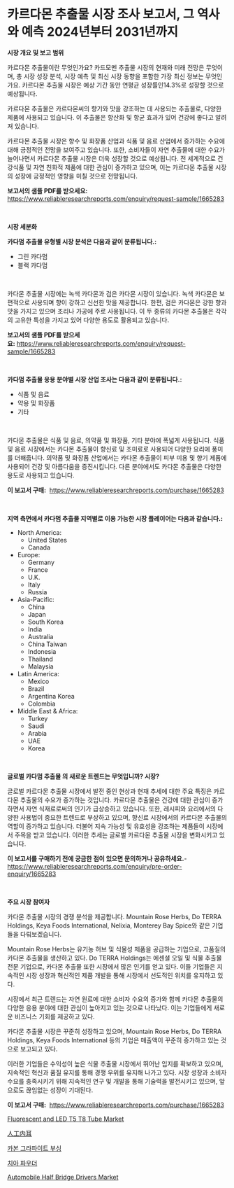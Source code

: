 <p><h1>카르다몬 추출물 시장 조사 보고서, 그 역사와 예측 2024년부터 2031년까지</h1></p><p><strong>시장 개요 및 보고 범위</strong></p>
<p><p>카르다몬 추출물이란 무엇인가요? 카드모멘 추출물 시장의 현재와 미래 전망은 무엇이며, 총 시장 성장 분석, 시장 예측 및 최신 시장 동향을 포함한 가장 최신 정보는 무엇인가요. 카르다몬 추출물 시장은 예상 기간 동안 연평균 성장률인14.3%로 성장할 것으로 예상됩니다.</p><p>카르다몬 추출물은 카르다몬씨의 향기와 맛을 강조하는 데 사용되는 추출물로, 다양한 제품에 사용되고 있습니다. 이 추출물은 항산화 및 항균 효과가 있어 건강에 좋다고 알려져 있습니다.</p><p>카르다몬 추출물 시장은 향수 및 화장품 산업과 식품 및 음료 산업에서 증가하는 수요에 대해 긍정적인 전망을 보여주고 있습니다. 또한, 소비자들이 자연 추출물에 대한 수요가 늘어나면서 카르다몬 추출물 시장은 더욱 성장할 것으로 예상됩니다. 전 세계적으로 건강식품 및 자연 친화적 제품에 대한 관심이 증가하고 있으며, 이는 카르다몬 추출물 시장의 성장에 긍정적인 영향을 미칠 것으로 전망됩니다.</p></p>
<p><strong>보고서의 샘플 PDF를 받으세요:</strong> <a href="https://www.reliableresearchreports.com/enquiry/request-sample/1665283">https://www.reliableresearchreports.com/enquiry/request-sample/1665283</a></p>
<p>&nbsp;</p>
<p><strong>시장 세분화</strong></p>
<p><strong>카다멈 추출물 유형별 시장 분석은 다음과 같이 분류됩니다.:</strong></p>
<p><ul><li>그린 카다멈</li><li>블랙 카다멈</li></ul></p>
<p>&nbsp;</p>
<p><p>카다몬 추출물 시장에는 녹색 카다몬과 검은 카다몬 시장이 있습니다. 녹색 카다몬은 보편적으로 사용되며 향이 강하고 신선한 맛을 제공합니다. 한편, 검은 카다몬은 강한 향과 맛을 가지고 있으며 조리나 가공에 주로 사용됩니다. 이 두 종류의 카다몬 추출물은 각각의 고유한 특성을 가지고 있어 다양한 용도로 활용되고 있습니다.</p></p>
<p><strong>보고서의 샘플 PDF를 받으세요:</strong>&nbsp;<a href="https://www.reliableresearchreports.com/enquiry/request-sample/1665283">https://www.reliableresearchreports.com/enquiry/request-sample/1665283</a></p>
<p>&nbsp;</p>
<p><strong> 카다멈 추출물 응용 분야별 시장 산업 조사는 다음과 같이 분류됩니다.:</strong></p>
<p><ul><li>식품 및 음료</li><li>약용 및 화장품</li><li>기타</li></ul></p>
<p>&nbsp;</p>
<p><p>카다몬 추출물은 식품 및 음료, 의약품 및 화장품, 기타 분야에 폭넓게 사용됩니다. 식품 및 음료 시장에서는 카다몬 추출물이 향신료 및 조미료로 사용되어 다양한 요리에 풍미를 더해줍니다. 의약품 및 화장품 산업에서는 카다몬 추출물이 피부 미용 및 향기 제품에 사용되어 건강 및 아름다움을 증진시킵니다. 다른 분야에서도 카다몬 추출물은 다양한 용도로 사용되고 있습니다.</p></p>
<p><strong>이 보고서 구매:</strong>&nbsp; <a href="https://www.reliableresearchreports.com/purchase/1665283">https://www.reliableresearchreports.com/purchase/1665283</a></p>
<p>&nbsp;</p>
<p><strong>지역 측면에서 카다멈 추출물 지역별로 이용 가능한 시장 플레이어는 다음과 같습니다.:</strong></p>
<p><ul>
    <li>
        North America:
        <ul>
            <li>United States</li>
            <li>Canada</li>
        </ul>
    </li>
    <li>
        Europe:
        <ul>
            <li>Germany</li>
            <li>France</li>
            <li>U.K.</li>
            <li>Italy</li>
            <li>Russia</li>
        </ul>
    </li>
    <li>
        Asia-Pacific:
        <ul>
            <li>China</li>
            <li>Japan</li>
            <li>South Korea</li>
            <li>India</li>
            <li>Australia</li>
            <li>China Taiwan</li>
            <li>Indonesia</li>
            <li>Thailand</li>
            <li>Malaysia</li>
        </ul>
    </li>
    <li>
        Latin America:
        <ul>
            <li>Mexico</li>
            <li>Brazil</li>
            <li>Argentina Korea</li>
            <li>Colombia</li>
        </ul>
    </li>
    <li>
        Middle East & Africa:
        <ul>
            <li>Turkey</li>
            <li>Saudi</li>
            <li>Arabia</li>
            <li>UAE</li>
            <li>Korea</li>
        </ul>
    </li>
    </ul></p>
<p>&nbsp;</p>
<p><strong>글로벌 카다멈 추출물 의 새로운 트렌드는 무엇입니까? 시장?</strong></p>
<p><p>글로벌 카르다몬 추출물 시장에서 발전 중인 현상과 현재 추세에 대한 주요 특징은 카르다몬 추출물의 수요가 증가하는 것입니다. 카르다몬 추출물은 건강에 대한 관심이 증가하면서 자연 식재료로써의 인기가 급상승하고 있습니다. 또한, 레시피와 요리에서의 다양한 사용법이 중요한 트렌드로 부상하고 있으며, 향신료 시장에서의 카르다몬 추출물의 역할이 증가하고 있습니다. 더불어 지속 가능성 및 유효성을 강조하는 제품들이 시장에서 주목을 받고 있습니다. 이러한 추세는 글로벌 카르다몬 추출물 시장을 변화시키고 있습니다.</p></p>
<p><strong>이 보고서를 구매하기 전에 궁금한 점이 있으면 문의하거나 공유하세요.</strong>- <a href="https://www.reliableresearchreports.com/enquiry/pre-order-enquiry/1665283">https://www.reliableresearchreports.com/enquiry/pre-order-enquiry/1665283</a></p>
<p>&nbsp;</p>
<p><strong>주요 시장 참여자</strong></p>
<p><p>카다몬 추출물 시장의 경쟁 분석을 제공합니다. Mountain Rose Herbs, Do TERRA Holdings, Keya Foods International, Nelixia, Monterey Bay Spice와 같은 기업들을 다뤄보겠습니다.</p><p>Mountain Rose Herbs는 유기농 허브 및 식물성 제품을 공급하는 기업으로, 고품질의 카다몬 추출물을 생산하고 있다. Do TERRA Holdings는 에센셜 오일 및 식물 추출물 전문 기업으로, 카다몬 추출물 또한 시장에서 많은 인기를 얻고 있다. 이들 기업들은 지속적인 시장 성장과 혁신적인 제품 개발을 통해 시장에서 선도적인 위치를 유지하고 있다.</p><p>시장에서 최근 트렌드는 자연 원료에 대한 소비자 수요의 증가와 함께 카다몬 추출물의 다양한 응용 분야에 대한 관심이 높아지고 있는 것으로 나타났다. 이는 기업들에게 새로운 비즈니스 기회를 제공하고 있다.</p><p>카다몬 추출물 시장은 꾸준히 성장하고 있으며, Mountain Rose Herbs, Do TERRA Holdings, Keya Foods International 등의 기업은 매출액이 꾸준히 증가하고 있는 것으로 보고되고 있다.</p><p>이러한 기업들은 수익성이 높은 식물 추출물 시장에서 뛰어난 입지를 확보하고 있으며, 지속적인 혁신과 품질 유지를 통해 경쟁 우위를 유지해 나가고 있다. 시장 성장과 소비자 수요를 충족시키기 위해 지속적인 연구 및 개발을 통해 기술력을 발전시키고 있으며, 앞으로도 끊임없는 성장이 기대된다.</p></p>
<p><strong>이 보고서 구매:</strong>&nbsp;&nbsp;<a href="https://www.reliableresearchreports.com/purchase/1665283">https://www.reliableresearchreports.com/purchase/1665283</a></p>
<p><p><a href="https://github.com/globismark/Market-Research-Report-List-2/blob/main/fluorescent-and-led-t5-t8-tube-market.md">Fluorescent and LED T5 T8 Tube Market</a></p><p><a href="https://github.com/MosesSpinka1914/Market-Research-Report-List-1/blob/main/147895615886.md">人工内耳</a></p><p><a href="https://github.com/vsoq0zknh59/Market-Research-Report-List-1/blob/main/803982814618.md">카본 그라파이트 부싱</a></p><p><a href="https://medium.com/@jerrodhilll68/%EC%B9%98%EC%95%BD-%EC%8B%9C%EC%9E%A5-%EB%B6%84%EC%84%9D-%EA%B7%B8%EC%9D%98-cagr-%EC%8B%9C%EC%9E%A5-%EC%84%B8%EB%B6%84%ED%99%94-%EB%B0%8F-%EA%B8%80%EB%A1%9C%EB%B2%8C-%EC%82%B0%EC%97%85-%EA%B0%9C%EC%9A%94-dcc40d640c0a">치아 파우더</a></p><p><a href="https://github.com/prosalinda88/Market-Research-Report-List-3/blob/main/automobile-half-bridge-drivers-market.md">Automobile Half Bridge Drivers Market</a></p></p>
